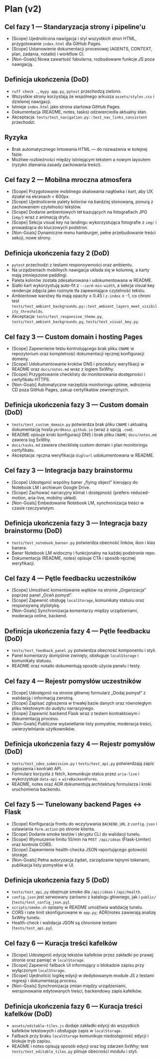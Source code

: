 # Plan (v2)

## Cel fazy 1 — Standaryzacja strony i pipeline'u
- [Scope] Ujednolicona nawigacja i styl wszystkich stron HTML, przygotowanie `index.html` dla GitHub Pages.
- [Scope] Ustanowienie dokumentacji procesowej (AGENTS, CONTEXT, plan, zadania, notatki) i workflow CI.
- [Non-Goals] Nowa zawartość fabularna, rozbudowane funkcje JS poza nawigacją.

## Definicja ukończenia (DoD)
- `ruff check .`, `mypy app.py`, `pytest` przechodzą zielono.
- Wszystkie strony korzystają ze wspólnego arkusza `assets/styles.css` i dzielonej nawigacji.
- Istnieje `index.html` jako strona startowa GitHub Pages.
- Dokumentacja (README, notes, tasks) odzwierciedla aktualny stan.
- Akceptacja: `tests/test_navigation.py::test_nav_links_consistent` przechodzi.

## Ryzyka
- Brak automatycznego lintowania HTML — do rozważenia w kolejnej fazie.
- Możliwe rozbieżności między istniejącym tekstem a nowym layoutem (ryzyko złamania zasady zachowania treści).

## Cel fazy 2 — Mobilna mroczna atmosfera
- [Scope] Przygotowanie mobilnego skalowania nagłówka i kart, aby UX działał na ekranach < 600px.
- [Scope] Ujednolicenie palety kolorów na bardziej stonowaną, ponurą z zachowaniem czytelności tekstów.
- [Scope] Dodanie ambientowych teł bazujących na fotografiach JPG (`img/`) wraz z animacją dryfu.
- [Scope] Sekcja visual key na landingu wykorzystująca fotografie z `img/` i prowadząca do kluczowych podstron.
- [Non-Goals] Dynamiczne menu hamburger, pełne przebudowanie treści sekcji, nowe strony.

## Definicja ukończenia fazy 2 (DoD)
- `pytest` przechodzi z testami responsywności oraz ambientu.
- Na urządzeniach mobilnych nawigacja układa się w kolumnę, a karty mają zmniejszone paddingi.
- Paleta kolorów została zdesaturowana i udokumentowana w README.
- Siatki kart wykorzystują auto-fit z `--card-min-width`, a sekcja visual key renderuje zdjęcia jako rozmyte tła zapewniające czytelność tekstu.
- Ambientowe warstwy tła mają opacity ≥ 0.45 i `z-index` ≥ -1, co chroni test `tests/test_ambient_backgrounds.py::test_ambient_layers_meet_visibility_thresholds`.
- Akceptacja: `tests/test_responsive_theme.py`, `tests/test_ambient_backgrounds.py`, `tests/test_visual_key.py`.

## Cel fazy 3 — Custom domain i hosting Pages
- [Scope] Zapewnienie testu kontrolującego brak pliku `CNAME` w repozytorium oraz kompletność dokumentacji ręcznej konfiguracji domeny.
- [Scope] Udokumentowanie kroków DNS i procedury weryfikacji w README oraz `docs/notes.md` wraz z logiem 5xWhy.
- [Scope] Przygotowanie checklisty do monitorowania dostępności i certyfikatu HTTPS.
- [Non-Goals] Automatyczne narzędzia monitoringu uptime, wdrożenia CD poza GitHub Pages, zakup certyfikatów zewnętrznych.

## Definicja ukończenia fazy 3 — Custom domain (DoD)
- `tests/test_custom_domain.py` potwierdza brak pliku `CNAME` i aktualną dokumentację hosta `pkr0kosz.github.io` (wraz z opcją `.com`).
- README opisuje kroki konfiguracji DNS i brak pliku `CNAME`; `docs/notes.md` zawiera log 5xWhy.
- `docs/tasks.md` zawiera checklistę custom domain i plan monitoringu certyfikatu.
- Akceptacja: ręczna weryfikacja `dig`/`curl` udokumentowana w README.

## Cel fazy 3 — Integracja bazy brainstormu
- [Scope] Udostępnić wspólny baner „flying object” kierujący do Notebook LM i archiwum Google Drive.
- [Scope] Zachować narracyjny klimat i dostępność (prefers-reduced-motion, aria-live, mobilny układ).
- [Non-Goals] Embedowanie Notebook LM, synchronizacja treści w czasie rzeczywistym.

## Definicja ukończenia fazy 3 — Integracja bazy brainstormu (DoD)
- `tests/test_notebook_banner.py` potwierdza obecność linków, ikon i klas banera.
- Baner Notebook LM widoczny i funkcjonalny na każdej podstronie repo.
- Dokumentacja (README, notes) opisuje CTA i sposób ręcznej weryfikacji.

## Cel fazy 4 — Pętle feedbacku uczestników
- [Scope] Umożliwić komentowanie wątków na stronie „Organizacja” poprzez panel „Oceń pomysł”.
- [Scope] Zapewnić obsługę `localStorage`, komunikaty statusu oraz responsywną stylistykę.
- [Non-Goals] Synchronizacja komentarzy między urządzeniami, moderacja online, backend.

## Definicja ukończenia fazy 4 — Pętle feedbacku (DoD)
- `tests/test_feedback_panel.py` potwierdza obecność komponentu i styli.
- Panel komentarzy domyślnie zwinięty, obsługuje `localStorage` i komunikaty statusu.
- README oraz notatki dokumentują sposób użycia panelu i testy.

## Cel fazy 4 — Rejestr pomysłów uczestników
- [Scope] Udostępnić na stronie głównej formularz „Dodaj pomysł” z walidacją i informacją zwrotną.
- [Scope] Zapisać zgłoszenia w trwałej bazie danych oraz równoległym pliku tekstowym do audytu narracyjnego.
- [Scope] Zapewnić backend Flask wraz z testem kontraktowym i dokumentacją procesu.
- [Non-Goals] Publiczne wyświetlanie listy pomysłów, moderacja treści, uwierzytelnianie użytkowników.

## Definicja ukończenia fazy 4 — Rejestr pomysłów (DoD)
- `tests/test_idea_submission.py` i `tests/test_api.py` potwierdzają zapis zgłoszenia i kontrakt API.
- Formularz korzysta z fetch, komunikuje status przez `aria-live` i wykorzystuje `data-api` + `wireBackendForms`.
- README, notes oraz ADR dokumentują architekturę formularza i kroki uruchomienia backendu.

## Cel fazy 5 — Tunelowany backend Pages ↔ Flask
- [Scope] Konfiguracja frontu do wczytywania `BACKEND_URL` z `config.json` i ustawiania `form.action` po stronie klienta.
- [Scope] Dodanie smoke testów i skryptu CLI do walidacji tunelu.
- [Scope] Wymuszenie limitu 10/min na `POST /api/ideas` (Flask-Limiter) oraz kontrola CORS.
- [Scope] Zapewnienie health-checka JSON raportującego gotowość storage.
- [Non-Goals] Pełna autoryzacja żądań, zarządzanie tajnymi tokenami, publikacja listy pomysłów w UI.

## Definicja ukończenia fazy 5 (DoD)
- `tests/test_api.py` obejmuje smoke dla `/api/ideas` i `/api/health`.
- `config.json` jest serwowany zarówno z katalogu głównego, jak i `public/` (`tests/test_config_json.py`).
- `scripts/smoke.sh` opisany w README umożliwia walidację tunelu.
- CORS i rate limit skonfigurowane w `app.py`; ADR/notes zawierają analizę 5xWhy tunelu.
- Health-check i walidacja JSON są chronione testami (`tests/test_api.py`).

## Cel fazy 6 — Kuracja treści kafelków
- [Scope] Udostępnić edycję tekstów kafelków przez zakładki po prawej stronie oraz pamięć w `localStorage`.
- [Scope] Zapewnić fallback UI informujący o blokadzie zapisu przy wyłączonym `localStorage`.
- [Scope] Ujednolicić logikę edycji w dedykowanym module JS z testami regresji i dokumentacją procesu.
- [Non-Goals] Synchronizacja zmian między urządzeniami, wersjonowanie edytowanych treści, backendowy zapis kafelków.

## Definicja ukończenia fazy 6 — Kuracja treści kafelków (DoD)
- `assets/editable-tiles.js` dodaje zakładki edycji do wszystkich kafelków tekstowych i obsługuje zapis w `localStorage`.
- Fallback przy braku `localStorage` komunikuje niedostępność edycji i blokuje tryb zapisu.
- README i notes opisują sposób edycji oraz log zdarzeń 5xWhy; test `tests/test_editable_tiles.py` pilnuje obecności modułu i styli.

